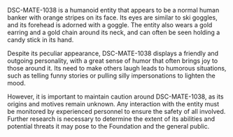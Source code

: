 DSC-MATE-1038 is a humanoid entity that appears to be a normal human banker with orange stripes on its face. Its eyes are similar to ski goggles, and its forehead is adorned with a goggle. The entity also wears a gold earring and a gold chain around its neck, and can often be seen holding a candy stick in its hand.

Despite its peculiar appearance, DSC-MATE-1038 displays a friendly and outgoing personality, with a great sense of humor that often brings joy to those around it. Its need to make others laugh leads to humorous situations, such as telling funny stories or pulling silly impersonations to lighten the mood.

However, it is important to maintain caution around DSC-MATE-1038, as its origins and motives remain unknown. Any interaction with the entity must be monitored by experienced personnel to ensure the safety of all involved. Further research is necessary to determine the extent of its abilities and potential threats it may pose to the Foundation and the general public.